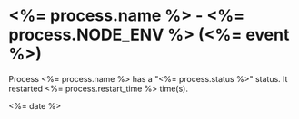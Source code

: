 # <%= process.name %> - <%= process.NODE_ENV %> (<%= event %>)

Process <%= process.name %> has a "<%= process.status %>" status. It restarted <%= process.restart_time %> time(s).

<%= date %>
